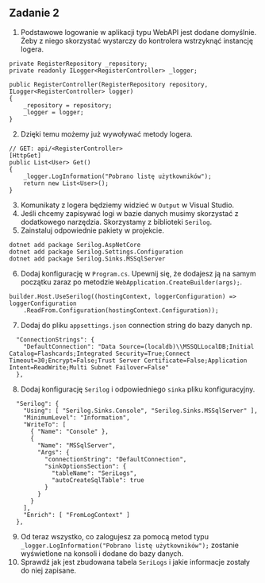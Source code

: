 ## Zadanie 2

1. Podstawowe logowanie w aplikacji typu WebAPI jest dodane domyślnie.
Żeby z niego skorzystać wystarczy do kontrolera wstrzyknąć instancję logera.

```
private RegisterRepository _repository;
private readonly ILogger<RegisterController> _logger;

public RegisterController(RegisterRepository repository, ILogger<RegisterController> logger)
{
    _repository = repository;
    _logger = logger;
}
```
2. Dzięki temu możemy już wywoływać metody logera.
```
// GET: api/<RegisterController>
[HttpGet]
public List<User> Get()
{
    _logger.LogInformation("Pobrano listę użytkowników");
    return new List<User>();
}
```
3. Komunikaty z logera będziemy widzieć w `Output` w Visual Studio.
4. Jeśli chcemy zapisywać logi w bazie danych musimy skorzystać z dodatkowego narzędzia.
Skorzystamy z biblioteki `Serilog`.
5. Zainstaluj odpowiednie pakiety w projekcie.
```
dotnet add package Serilog.AspNetCore
dotnet add package Serilog.Settings.Configuration
dotnet add package Serilog.Sinks.MSSqlServer
```
6. Dodaj konfigurację w `Program.cs`. Upewnij się, że dodajesz ją na samym początku zaraz po metodzie `WebApplication.CreateBuilder(args);`.

```
builder.Host.UseSerilog((hostingContext, loggerConfiguration) => loggerConfiguration
    .ReadFrom.Configuration(hostingContext.Configuration));
```

7. Dodaj do pliku `appsettings.json` connection string do bazy danych np.
```
  "ConnectionStrings": {
    "DefaultConnection": "Data Source=(localdb)\\MSSQLLocalDB;Initial Catalog=Flashcards;Integrated Security=True;Connect Timeout=30;Encrypt=False;Trust Server Certificate=False;Application Intent=ReadWrite;Multi Subnet Failover=False"
  },
```
8. Dodaj konfigurację `Serilog` i odpowiedniego `sinka` pliku konfiguracyjny.

```
  "Serilog": {
    "Using": [ "Serilog.Sinks.Console", "Serilog.Sinks.MSSqlServer" ],
    "MinimumLevel": "Information",
    "WriteTo": [
      { "Name": "Console" },
      {
        "Name": "MSSqlServer",
        "Args": {
          "connectionString": "DefaultConnection",
          "sinkOptionsSection": {
            "tableName": "SeriLogs",
            "autoCreateSqlTable": true
          }
        }
      }
    ],
    "Enrich": [ "FromLogContext" ]
  },
```
9. Od teraz wszystko, co zalogujesz za pomocą metod typu `_logger.LogInformation("Pobrano listę użytkowników");` zostanie wyświetlone na konsoli i dodane do bazy danych.
10. Sprawdź jak jest zbudowana tabela `SeriLogs` i jakie informacje zostały do niej zapisane.    

